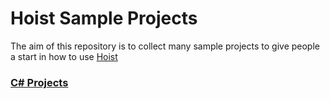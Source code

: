 # Hoist Sample Projects

The aim of this repository is to collect many sample projects to give people a start in how to use [Hoist](http://hoist.io)

### [C# Projects](./CSharp)

